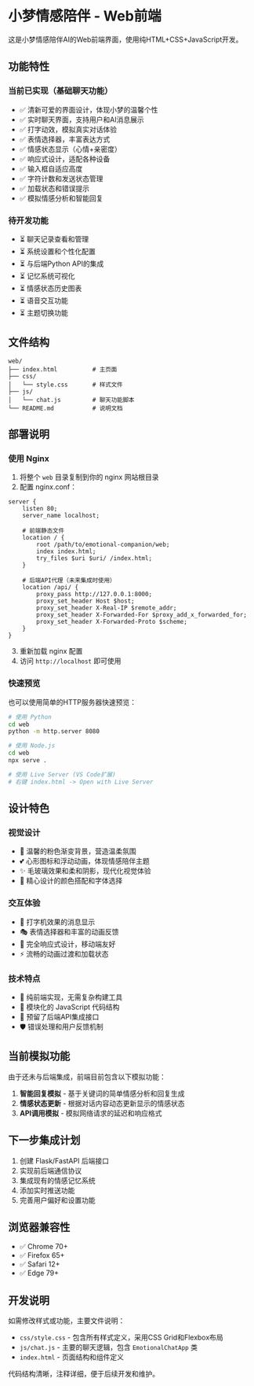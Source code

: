 # 小梦情感陪伴 - Web前端

这是小梦情感陪伴AI的Web前端界面，使用纯HTML+CSS+JavaScript开发。

## 功能特性

### 当前已实现（基础聊天功能）
- ✅ 清新可爱的界面设计，体现小梦的温馨个性
- ✅ 实时聊天界面，支持用户和AI消息展示
- ✅ 打字动效，模拟真实对话体验
- ✅ 表情选择器，丰富表达方式
- ✅ 情感状态显示（心情+亲密度）
- ✅ 响应式设计，适配各种设备
- ✅ 输入框自适应高度
- ✅ 字符计数和发送状态管理
- ✅ 加载状态和错误提示
- ✅ 模拟情感分析和智能回复

### 待开发功能
- ⏳ 聊天记录查看和管理
- ⏳ 系统设置和个性化配置
- ⏳ 与后端Python API的集成
- ⏳ 记忆系统可视化
- ⏳ 情感状态历史图表
- ⏳ 语音交互功能
- ⏳ 主题切换功能

## 文件结构

```
web/
├── index.html          # 主页面
├── css/
│   └── style.css       # 样式文件
├── js/
│   └── chat.js         # 聊天功能脚本
└── README.md           # 说明文档
```

## 部署说明

### 使用 Nginx

1. 将整个 `web` 目录复制到你的 nginx 网站根目录
2. 配置 nginx.conf：

```nginx
server {
    listen 80;
    server_name localhost;
    
    # 前端静态文件
    location / {
        root /path/to/emotional-companion/web;
        index index.html;
        try_files $uri $uri/ /index.html;
    }
    
    # 后端API代理（未来集成时使用）
    location /api/ {
        proxy_pass http://127.0.0.1:8000;
        proxy_set_header Host $host;
        proxy_set_header X-Real-IP $remote_addr;
        proxy_set_header X-Forwarded-For $proxy_add_x_forwarded_for;
        proxy_set_header X-Forwarded-Proto $scheme;
    }
}
```

3. 重新加载 nginx 配置
4. 访问 `http://localhost` 即可使用

### 快速预览

也可以使用简单的HTTP服务器快速预览：

```bash
# 使用 Python
cd web
python -m http.server 8080

# 使用 Node.js
cd web
npx serve .

# 使用 Live Server (VS Code扩展)
# 右键 index.html -> Open with Live Server
```

## 设计特色

### 视觉设计
- 🌸 温馨的粉色渐变背景，营造温柔氛围
- 💕 心形图标和浮动动画，体现情感陪伴主题
- ✨ 毛玻璃效果和柔和阴影，现代化视觉体验
- 🎨 精心设计的颜色搭配和字体选择

### 交互体验
- 📝 打字机效果的消息显示
- 🎭 表情选择器和丰富的动画反馈
- 📱 完全响应式设计，移动端友好
- ⚡ 流畅的动画过渡和加载状态

### 技术特点
- 🚀 纯前端实现，无需复杂构建工具
- 🔧 模块化的 JavaScript 代码结构
- 🎯 预留了后端API集成接口
- 🛡️ 错误处理和用户反馈机制

## 当前模拟功能

由于还未与后端集成，前端目前包含以下模拟功能：

1. **智能回复模拟** - 基于关键词的简单情感分析和回复生成
2. **情感状态更新** - 根据对话内容动态更新显示的情感状态
3. **API调用模拟** - 模拟网络请求的延迟和响应格式

## 下一步集成计划

1. 创建 Flask/FastAPI 后端接口
2. 实现前后端通信协议
3. 集成现有的情感记忆系统
4. 添加实时推送功能
5. 完善用户偏好和设置功能

## 浏览器兼容性

- ✅ Chrome 70+
- ✅ Firefox 65+
- ✅ Safari 12+
- ✅ Edge 79+

## 开发说明

如需修改样式或功能，主要文件说明：

- `css/style.css` - 包含所有样式定义，采用CSS Grid和Flexbox布局
- `js/chat.js` - 主要的聊天逻辑，包含 `EmotionalChatApp` 类
- `index.html` - 页面结构和组件定义

代码结构清晰，注释详细，便于后续开发和维护。
